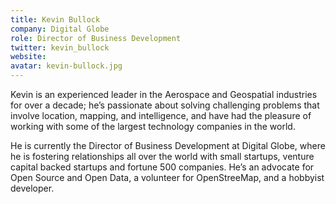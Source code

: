 ```yaml
---
title: Kevin Bullock
company: Digital Globe
role: ‎Director of Business Development
twitter: kevin_bullock
website: 
avatar: kevin-bullock.jpg
---
```

Kevin is an experienced leader in the Aerospace and Geospatial industries for over a decade; he’s passionate about solving challenging problems that involve location, mapping, and intelligence, and have had the pleasure of working with some of the largest technology companies in the world.

He is currently the Director of Business Development at Digital Globe, where he is fostering relationships all over the world with small startups, venture capital backed startups and fortune 500 companies. He’s an advocate for Open Source and Open Data, a volunteer for OpenStreeMap, and a hobbyist developer.